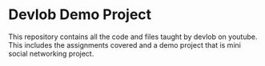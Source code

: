 # Devlob Demo Project
This repository contains all the code and files taught by devlob on youtube. This includes the assignments covered and a demo project that is mini social networking project.